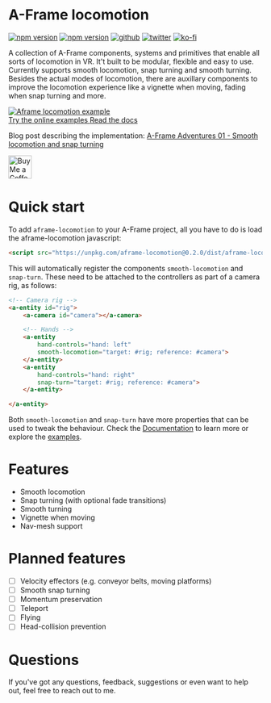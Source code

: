 # A-Frame locomotion
[![npm version](https://img.shields.io/npm/v/aframe-locomotion.svg?style=flat-square)](https://www.npmjs.com/package/aframe-locomotion)
[![npm version](https://img.shields.io/npm/l/aframe-locomotion.svg?style=flat-square)](https://www.npmjs.com/package/aframe-locomotion)
[![github](https://flat.badgen.net/badge/icon/github?icon=github&label)](https://github.com/mrxz/aframe-locomotion/)
[![twitter](https://flat.badgen.net/twitter/follow/noerihuisman)](https://twitter.com/noerihuisman)
[![ko-fi](https://img.shields.io/badge/ko--fi-buy%20me%20a%20coffee-ff5f5f?style=flat-square)](https://ko-fi.com/fernsolutions)

A collection of A-Frame components, systems and primitives that enable all sorts of locomotion in VR. It't built to be modular, flexible and easy to use. Currently supports smooth locomotion, snap turning and smooth turning. Besides the actual modes of locomotion, there are auxillary components to improve the locomotion experience like a vignette when moving, fading when snap turning and more.

<a href="https://aframe-locomotion.fern.solutions/examples">
<img src="https://fern.solutions/images/projects/aframe-locomotion.png" alt="Aframe locomotion example"/><br/>
Try the online examples
</a>
<a href="https://aframe-locomotion.fern.solutions/docs">
Read the docs
</a>

Blog post describing the implementation: [A-Frame Adventures 01 - Smooth locomotion and snap turning](https://fern.solutions/dev-logs/aframe-adventures-01/)

<a href='https://ko-fi.com/fernsolutions' target='_blank'><img height='35' style='border:0px;height:46px;' src='https://az743702.vo.msecnd.net/cdn/kofi3.png?v=0' border='0' alt='Buy Me a Coffee at ko-fi.com' /></a>

# Quick start
To add `aframe-locomotion` to your A-Frame project, all you have to do is load the aframe-locomotion javascript:
```html
<script src="https://unpkg.com/aframe-locomotion@0.2.0/dist/aframe-locomotion.umd.min.js"></script>
```

This will automatically register the components `smooth-locomotion` and `snap-turn`. These need to be attached to the controllers as part of a camera rig, as follows:
```html
<!-- Camera rig -->
<a-entity id="rig">
    <a-camera id="camera"></a-camera>

    <!-- Hands -->
    <a-entity
        hand-controls="hand: left"
        smooth-locomotion="target: #rig; reference: #camera">
    </a-entity>
    <a-entity
        hand-controls="hand: right"
        snap-turn="target: #rig; reference: #camera">
    </a-entity>

</a-entity>
```

Both `smooth-locomotion` and `snap-turn` have more properties that can be used to tweak the behaviour. Check the <a href="https://aframe-locomotion.fern.solutions/docs">Documentation</a> to learn more or explore the <a href="https://aframe-locomotion.fern.solutions/examples">examples</a>.

# Features
* Smooth locomotion
* Snap turning (with optional fade transitions)
* Smooth turning
* Vignette when moving
* Nav-mesh support

# Planned features
* [ ] Velocity effectors (e.g. conveyor belts, moving platforms)
* [ ] Smooth snap turning
* [ ] Momentum preservation
* [ ] Teleport
* [ ] Flying
* [ ] Head-collision prevention

# Questions
If you've got any questions, feedback, suggestions or even want to help out, feel free to reach out to me.
